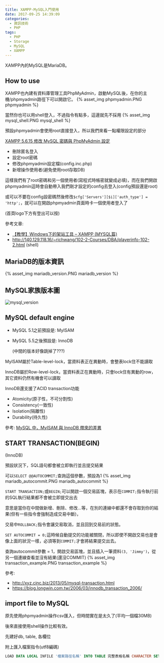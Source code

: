 ```yaml
---
title: XAMPP-MySQL入門使用
date: 2017-09-25 14:39:09
categories:
  - 資訊技術
  - PHP
tags:
  - PHP
  - Storage
  - MySQL
  - XAMPP
---
```


XAMPP內的MySQL是MariaDB。

## How to use

XAMPP也內建有資料庫管理工具PhpMyAdmin，啟動MySQL後，在你的主機/phpmyadmin路徑下可以開啟它。
{% asset_img phpmyadmin.PNG phpmyadmin %}

<!--more-->

當然你也可以用shell登入，不過指令有點多，這邊就先不採用
{% asset_img mysql_shell.PNG mysql_shell %}

預設phpmyadmin會使用root直接登入，所以我們來看一點權限設定的部分

[XAMPP 5.6.15 修改 MySQL 密碼與 PhpMyAdmin 設定](http://www.mauchiuan.com/2015/12/xampp-5615-mysql-phpmyadmin.html)

* 刪除匿名登入
* 設定root密碼
* 修改phpmyadmin設定檔(config.inc.php)
* 新增操作使用者(避免使用root存取DB)

這樣我們有了root密碼和另一個使用者(寫程式時帳密就變成必填)，而在我們開啟phpmyadmin這時會自動帶入我們剛才設定的config去登入(config預設還是root)

或可以不要在config設密碼然後修改`$cfg['Servers'][$i]['auth_type'] = 'http';`，就可以在開啟phpmyadmin頁面時卡一個使用者登入了

(首頁logo下方有登出可以按)

參考文章:

* [【教學】Windows下的架站工具 – XAMPP (MYSQL篇)](https://www.future-vr.com/%E3%80%90%E6%95%99%E5%AD%B8%E3%80%91windows%E4%B8%8B%E7%9A%84%E6%9E%B6%E7%AB%99%E5%B7%A5%E5%85%B7-xampp-mysql%E7%AF%87/)
* <http://140.129.118.16/~richwang/102-2-Courses/DBA/playerinfo-102-2.html> (shell)

## MariaDB的版本資訊

{% asset_img mariadb_version.PNG mariadb_version %}

## MySQL家族版本圖

![mysql_version](http://i.imgur.com/HMxj2Zw.png)

## MySQL default engine

* MySQL 5.1之前預設是: MyISAM
* MySQL 5.5之後預設是: InnoDB

  (中間的版本好像跳掉了???)

MyISAM屬於Table-level-lock，當資料表正在異動時，會整表lock住不能讀取

InnoDB屬於Row-level-lock，當資料表正在異動時，只會lock住有異動的row，其它資料仍然有機會可以讀取

InnoDB還支援了ACID transaction功能

* Atomicity(原子性，不可分割性)
* Consistency(一致性)
* Isolation(隔離性)
* Durability(持久性)

參考: [MySQL 中，MyISAM 與 InnoDB 帶來的差異](https://blog.gslin.org/archives/2012/11/24/3034/mysql-%E4%B8%AD%EF%BC%8Cmyisam-%E8%88%87-innodb-%E5%B8%B6%E4%BE%86%E7%9A%84%E5%B7%AE%E7%95%B0/)

## START TRANSACTION(BEGIN)

(InnoDB)

預設狀況下，SQL語句都會被立即執行並且提交結果

可以`SELECT @@AUTOCOMMIT;`查詢這個參數，預設為1
{% asset_img mariadb_autocommit.PNG mariadb_autocommit %}

`START TRANSACTION;`或`BEGIN;`可以開啟一個交易區塊，表示在`COMMIT;`指令執行前的SQL執行結果都不會被立即提交出去

意思是當你在中間做新增、刪除、修改...等，在別的連線中都還不會存取到你的結果(但有一些指令會強制造成交易中斷)，

交易中`ROLLBACK;`指令會讓交易取消，並且回到交易前的狀態。

`SET AUTOCOMMIT = 0;`這時候自動提交的功能被關閉，所以即使不開啟交易也是會像上面的狀況一樣，必須等到`COMMIT;`才會將結果提交出去。

查詢autocommit參數 = 1，開啟交易區塊，並且插入一筆資料`(3, 'Jimmy')`，從另一個連線查看並沒有結果(還沒COMMIT)
{% asset_img transaction_example.PNG transaction_example %}

參考:

* <http://xyz.cinc.biz/2013/05/mysql-transaction.html>
* <https://blog.longwin.com.tw/2006/03/innodb_transaction_2006/>

## import file to MySQL

原先使用phpmyadmin操作csv匯入，但時間實在是太久了(平均一個檔30MB)

後來直接使用shell操作比較有效。

先建好db, table, 各欄位

附上匯入檔案指令(utf8編碼)

```SQL
LOAD DATA LOCAL INFILE '檔案路徑名稱' INTO TABLE 完整表格名稱 CHARACTER SET utf8 FIELDS TERMINATED BY ',' ENCLOSED BY '"' LINES TERMINATED BY '\n';
```
